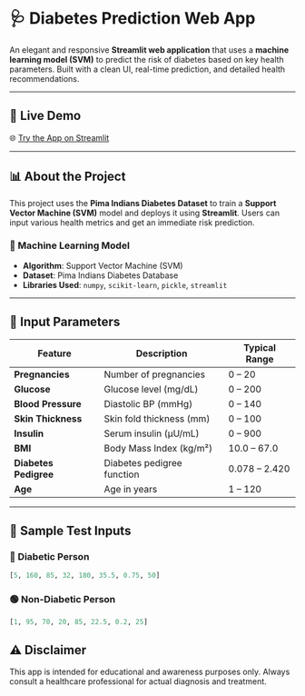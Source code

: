 # 🩺 Diabetes Prediction Web App

An elegant and responsive **Streamlit web application** that uses a **machine learning model (SVM)** to predict the risk of diabetes based on key health parameters. Built with a clean UI, real-time prediction, and detailed health recommendations.

---

## 🚀 Live Demo
🌐 [Try the App on Streamlit](https://predict-diabetes-risk.streamlit.app/)

---

## 📊 About the Project

This project uses the **Pima Indians Diabetes Dataset** to train a **Support Vector Machine (SVM)** model and deploys it using **Streamlit**. Users can input various health metrics and get an immediate risk prediction.

### 🧠 Machine Learning Model
- **Algorithm**: Support Vector Machine (SVM)
- **Dataset**: Pima Indians Diabetes Database
- **Libraries Used**: `numpy`, `scikit-learn`, `pickle`, `streamlit`

---

## 🧾 Input Parameters

| Feature                     | Description                               | Typical Range       |
|----------------------------|-------------------------------------------|---------------------|
| **Pregnancies**            | Number of pregnancies                     | 0 – 20              |
| **Glucose**                | Glucose level (mg/dL)                     | 0 – 200             |
| **Blood Pressure**         | Diastolic BP (mmHg)                       | 0 – 140             |
| **Skin Thickness**         | Skin fold thickness (mm)                  | 0 – 100             |
| **Insulin**                | Serum insulin (μU/mL)                     | 0 – 900             |
| **BMI**                    | Body Mass Index (kg/m²)                   | 10.0 – 67.0         |
| **Diabetes Pedigree**      | Diabetes pedigree function                | 0.078 – 2.420       |
| **Age**                    | Age in years                              | 1 – 120             |

---

## 🧪 Sample Test Inputs

### 🔴 Diabetic Person
```python
[5, 160, 85, 32, 180, 35.5, 0.75, 50]
```
### 🟢 Non-Diabetic Person
```python
[1, 95, 70, 20, 85, 22.5, 0.2, 25]
```

## ⚠️ Disclaimer
This app is intended for educational and awareness purposes only.
Always consult a healthcare professional for actual diagnosis and treatment.
